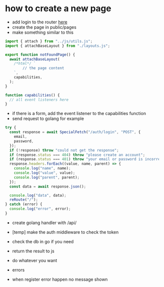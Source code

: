 # how to create a new page

- add login to the router [here](public/js/app.js#L5)
- create the page in public/pages
- make something similar to this

```js
import { attach } from "../js/utils.js";
import { attachBaseLayout } from "./layouts.js";

export function notFoundPage() {
  await attachBaseLayout(
    /*html*/ `
        // the page content
    `,
    capabilities,
  );
}

function capabilities() {
  // all event listeners here
}
```

- if there is a form, add the event listener to the capabilities function
- send request to golang for example

```js
try {
  const response = await SpecialFetch("/auth/login", "POST", {
    email,
    password,
  });
  if (!response) throw "could not get the response";
  if (response.status === 404) throw "please create an account";
  if (response.status === 401) throw "your email or password is incorrect";
  response.headers.forEach((value, name, parent) => {
    console.log("name", name);
    console.log("value", value);
    console.log("parent", parent);
  });
  const data = await response.json();

  console.log("data", data);
  reRoute("/");
} catch (error) {
  console.log("error", error);
}
```

- create golang handler with /api/<action name>
- [temp] make the auth middleware to check the token
- check the db in go if you need
- return the result to js
- do whatever you want

- errors
- when register error happen no message shown

